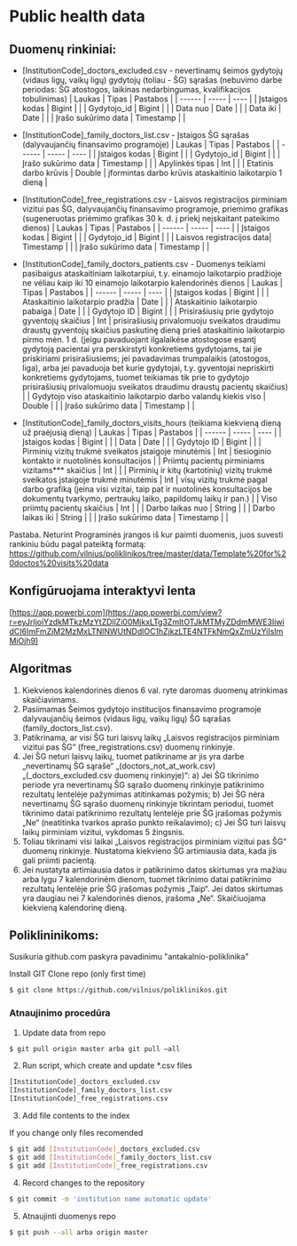 # Public health data

## Duomenų rinkiniai:
* [InstitutionCode]_doctors_excluded.csv - nevertinamų šeimos gydytojų (vidaus ligų, vaikų ligų) gydytojų (toliau - ŠG) sąrašas (nebuvimo darbe periodas: ŠG atostogos, laikinas nedarbingumas, kvalifikacijos tobulinimas) 
| Laukas | Tipas | Pastabos |
| ------ | ----- | ---- |
| Įstaigos kodas | Bigint | |
| Gydytojo_id | Bigint | |
| Data nuo | Date | |
| Data iki | Date | |
| Įrašo sukūrimo data |	Timestamp | |

* [InstitutionCode]_family_doctors_list.csv - Įstaigos ŠG sąrašas  (dalyvaujančių finansavimo programoje) 
| Laukas | Tipas | Pastabos |
| ------ | ----- | ---- |
| Įstaigos kodas | Bigint | |
| Gydytojo_id | Bigint | |
| Įrašo sukūrimo data |	Timestamp | |
| Apylinkės tipas | Int | |
| Etatinis darbo krūvis | Double | įformintas darbo krūvis ataskaitinio laikotarpio 1 dieną |

* [InstitutionCode]_free_registrations.csv - Laisvos registracijos pirminiam vizitui pas ŠG, dalyvaujančių finansavimo programoje, priemimo grafikas (sugeneruotas priėmimo grafikas 30 k. d. į priekį neįskaitant pateikimo dienos)
| Laukas | Tipas | Pastabos |
| ------ | ----- | ---- |
| Įstaigos kodas | Bigint | |
| Gydytojo_id | Bigint | |
| Laisvos registracijos data| Timestamp | |
| Įrašo sukūrimo data |	Timestamp | |

* [InstitutionCode]_family_doctors_patients.csv - Duomenys teikiami pasibaigus ataskaitiniam laikotarpiui, t.y. einamojo laikotarpio pradžioje ne vėliau kaip iki 10 einamojo laikotarpio kalendorinės dienos
| Laukas | Tipas | Pastabos |
| ------ | ----- | ---- |
| Įstaigos kodas | Bigint | |
| Ataskaitinio laikotarpio pradžia | Date | |
| Ataskaitinio laikotarpio pabaiga | Date | |
| Gydytojo ID | Bigint | |
| Prisirašiusių prie gydytojo gyventojų skaičius | Int | prisirašiusių  privalomuoju sveikatos draudimu draustų gyventojų skaičius paskutinę dieną prieš ataskaitinio laikotarpio pirmo mėn. 1 d. (jeigu pavaduojant ilgalaikėse atostogose esantį gydytoją pacientai yra perskirstyti konkretiems gydytojams, tai jie priskiriami prisirašiusiems; jei pavadavimas trumpalaikis (atostogos, liga), arba jei pavaduoja bet kurie gydytojai, t.y. gyventojai nepriskirti konkretiems gydytojams, tuomet teikiamas tik prie to gydytojo prisirašiusių privalomuoju sveikatos draudimu draustų pacientų skaičius)  |
| Gydytojo viso ataskaitinio laikotarpio darbo valandų kiekis viso | Double | |
| Įrašo sukūrimo data |	Timestamp | |

* [InstitutionCode]_family_doctors_visits_hours (teikiama kiekvieną dieną už praėjusią dieną)
| Laukas | Tipas | Pastabos |
| ------ | ----- | ---- |
| Įstaigos kodas | Bigint | |
| Data | Date | |
| Gydytojo ID | Bigint | |
| Pirminių vizitų trukmė sveikatos įstaigoje minutėmis  | Int | tiesioginio kontakto ir nuotolinės konsultacijos |
| Priimtų pacientų pirminiams vizitams*** skaičius | Int | |
| Pirminių ir kitų (kartotinių) vizitų trukmė sveikatos įstaigoje trukmė minutėmis | Int | visų vizitų trukmė pagal darbo grafiką (įeina visi vizitai, taip pat ir nuotolinės konsultacijos be dokumentų tvarkymo, pertraukų laiko, papildomų laikų ir pan.) |
| Viso priimtų pacientų skaičius | Int | |
| Darbo laikas nuo | String | |
| Darbo laikas iki | String | |
| Įrašo sukūrimo data | Timestamp | |



Pastaba. Neturint Programinės įrangos iš kur paimti duomenis, juos suvesti rankiniu būdu pagal pateiktą formatą: https://github.com/vilnius/poliklinikos/tree/master/data/Template%20for%20doctos%20visits%20data

## Konfigūruojama interaktyvi lenta
[https://app.powerbi.com](https://app.powerbi.com/view?r=eyJrIjoiYzdkMTkzMzYtZDllZi00MjkxLTg3ZmItOTJkMTMyZDdmMWE3IiwidCI6ImFmZjM2MzMxLTNlNWUtNDdlOC1hZjkzLTE4NTFkNmQxZmUzYiIsImMiOjh9)

## Algoritmas
1) Kiekvienos kalendorinės dienos 6 val. ryte daromas duomenų atrinkimas skaičiavimams. 
2) Pasiimamas Šeimos gydytojo institucijos finansavimo programoje dalyvaujančių šeimos (vidaus ligų, vaikų ligų) ŠG sąrašas (family_doctors_list.csv).
3) Patikrinama, ar visi ŠG turi laisvų laikų „Laisvos registracijos pirminiam vizitui pas ŠG“ (free_registrations.csv) duomenų rinkinyje.
4) Jei ŠG neturi laisvų laikų, tuomet patikriname ar jis yra darbe „nevertinamų ŠG sąraše“ „(doctors_not_at_work.csv) „(_doctors_excluded.csv duomenų rinkinyje)“:
a) Jei ŠG tikrinimo periode yra nevertinamų ŠG sąrašo duomenų rinkinyje patikrinimo rezultatų lentelėje pažymimas atitinkamas požymis;
b) Jei ŠG nėra nevertinamų ŠG sąrašo duomenų rinkinyje tikrintam periodui, tuomet tikrinimo datai patikrinimo rezultatų lentelėje prie ŠG įrašomas požymis „Ne“ (neatitinka tvarkos aprašo punkto reikalavimo);
c) Jei ŠG turi laisvų laikų pirminiam vizitui, vykdomas 5 žingsnis. 
5) Toliau tikrinami visi laikai „Laisvos registracijos pirminiam vizitui pas ŠG“ duomenų rinkinyje. Nustatoma kiekvieno ŠG artimiausia data, kada jis gali priimti pacientą.
6) Jei nustatyta artimiausia datos ir patikrinimo datos skirtumas yra mažiau arba lygu 7 kalendorinėm dienom, tuomet tikrinimo datai patikrinimo rezultatų lentelėje prie ŠG įrašomas požymis „Taip“. Jei datos skirtumas yra daugiau nei 7 kalendorinės dienos, įrašoma „Ne“. 
Skaičiuojama kiekvieną kalendorinę dieną.

## Poliklininikoms:
Susikuria github.com paskyra pavadinimu "antakalnio-poliklinika" 

Install GIT
Clone repo (only first time) 
```sh
$ git clone https://github.com/vilnius/poliklinikos.git
```

### Atnaujinimo procedūra
1.	Update data from repo 
```sh
$ git pull origin master arba git pull –all
```
2.	Run script, which create and update *.csv files
```sh
[InstitutionCode]_doctors_excluded.csv
[InstitutionCode]_family_doctors_list.csv 
[InstitutionCode]_free_registrations.csv
```
3. Add file contents to the index

If you change only files recomended
```sh
$ git add [InstitutionCode]_doctors_excluded.csv
$ git add [InstitutionCode]_family_doctors_list.csv 
$ git add [InstitutionCode]_free_registrations.csv
```
4.	Record changes to the repository
```sh
$ git commit -m 'institution name automatic update' 
```

5.	Atnaujinti duomenys repo
```sh
$ git push --all arba origin master
```

